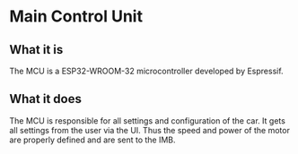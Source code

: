 # Main Control Unit

## What it is

The MCU is a ESP32-WROOM-32 microcontroller developed by Espressif.

## What it does

The MCU is responsible for all settings and configuration of the car. It gets all settings from the user via the UI. Thus the speed and power of the motor are properly defined and are sent to the IMB.
